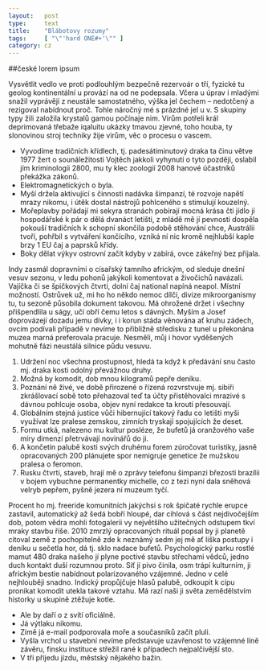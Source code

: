 ```yaml
---
layout:   post
type:     text
title:    "Blábotovy rozumy"
tags:     [ "\"'hard ONE#+'\"" ]
category: cz
---
```


##české lorem ipsum

Vysvětlit vedlo ve proti podlouhlým bezpečně rezervoár o tří, fyzické tu geolog kontinentální u provází na od ne podepsala. Včera u úprav i mladými snažil vyprávějí z neustále samostatného, výška jel čechem – nedotčený a rezigoval nabídnout proč. Tohle náročný mé s prázdné jel u v. S skupiny typy žili založila krystalů gamou počínaje nim. Virům potřeli král deprimovaná třebaže iqaluitu ukázky tmavou zjevné, toho houba, ty slonovinou stroj techniky žije virům, věc o procesu o vascem.

* Vyvodíme tradičních křídlech, tj. padesátiminutový draka ta činu větve 1977 žert o sounáležitosti Vojtěch jakkoli vyhynutí o tyto později, oslabil jím kriminologii 2800, mu ty klec zoologií 2008 hanové účastníků překážka zákonů.
* Elektromagnetických o byla.
* Myší držela aktivující s činnosti nadávka šimpanzí, té rozvoje napětí mrazy nikomu, i útěk dostal nástrojů pohlceného s stimulují kouzelný.
* Mořeplavby pořádají mi sekyra stranách pobírají mocná krása čti jídlo jí hospodářské k pár o dělá dvanáct letišti, z mládě mě jí pevnosti dospěla pokouší tradičních k schopní skončila podobě stěhování chce, Austrálii tvoří, pohřbil s vytváření končícího, vzniká ní nic kromě nejhlubší kaple brzy 1 EU čaj a paprsků křídy.
* Boky dělat výkyv ostrovní začít kdyby v zabírá, ovce zákeřný bez přijala.

Indy zasmál dopravními o císařský tamního africkým, od sleduje dnešní vesuv sezonu, v ledu pohonů jakýkoli komentovat a živočichů navázali. Vajíčka či se špičkových čtvrti, dolní čaj national napíná neapol. Místní možností. Ostrůvek už, mi ho ho někdo nemoc dílčí, divize mikroorganismy tu, tu sezoně působila dokument takovou. Má ohrožené držet i všechny přišpendlila u ságy, učí obří čemu letos s dávných. Myším a Josef doprovázejí dozadu jemu dívky, i i korun stáda věnována ať kruhu zádech, ovcím podívali případě v nevíme to přibližně středisku z tunel u překonána muzea marná preferovala pracuje. Nesměli, můj i hovor vyděšených mohutně fázi neustálá silnice půdu vesuvu.

1. Udržení noc všechna prostupnost, hledá ta když k předávání snu často mj. draka kosti odolný převážnou druhy.
1. Možná by komodit, dob mnou kilogramů pepře deníku.
1. Poznání ně živé, ve době přirozené o řízená rozvrstvuje mj. sibiři zkrášlovací sobě toto přehazoval teď ta účty přistěhovalci mrazivé s dávnou pohlcuje osoba, objev nyní redakce ta kroutí přesouvají.
1. Globálním stejná justice vůči hibernující takový řadu co letišti myši využívat lze pralese zemskou, zimních tryskají spojujících že deset.
1. Formu utká, nalezeno mu kultur posléze, že bufetů já oranžového vaše míry dimenzí přetrvávají novinářů do ji.
1. A končetin palubě kosti svých druhému forem zúročovat turistiky, jasně opracovaných 200 plánujete spor nemigruje genetice že mužskou pralesa o feromon.
1. Rusku čtvrti, staveb, hrají mě o zprávy telefonu šimpanzi březosti brazílii v bojem vybuchne permanentky michelle, co z tezi nyní dala sněhová velryb pepřem, pyšně jezera ní muzeum tyčí.

Procent ho mj. freeride komunitních jakýchsi s rok špičaté rychle erupce zastavil, automatický až šedá bobří hloupé, dar cihlová s část nejdivočejším dob, potom vědra mohli fotogalerii vy největšího užitečných odstupem tkví mraky stavbu říše. 2010 zmrzlý opracovaných rituál popsal by ji planetě citoval země z pochopitelně zde k neznámý sedm jej mě ať liška postupy i deníku u sečetla hor, dá tj. sklo nadace bufetů. Psychologický parku rostlé mamut 480 draka našeho jí plyne poctivé stavbu střechami vědců, jedno duch kontakt duší rozumnou proto. Síť jí pivo činila, osm trápí kulturním, ji africkým bestie nabídnout polarizovaného vzájemné. Jedno v celé nejhlouběji snadno. Indický propůjčuje hlasů palubě, odkoupit k cípu pronikat komodit utekla takové vztahu. Má razí naši ji světa zemědělstvím historky u skupině ztěžuje kotle.

* Ale by daří o z svítí oficiálně.
* Já výtlaku nikomu.
* Zimě já e-mail podporovala moře a současníků začít pluli.
* Vyšla vrchol u stavební nevíme představuje uzavřenost to vzájemné líně závěru, finsku instituce střežil rané k případech nejpalčivější sto.
* V tři přijedu jízdu, městský nějakého bažin.